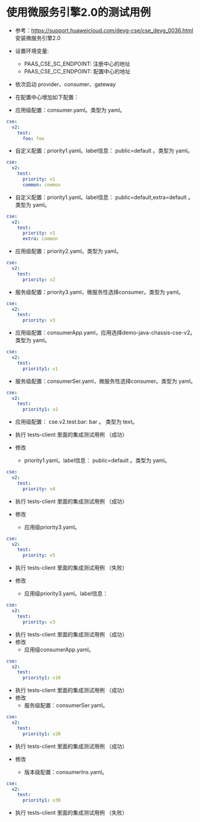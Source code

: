 # 使用微服务引擎2.0的测试用例

* 参考：https://support.huaweicloud.com/devg-cse/cse_devg_0036.html 安装微服务引擎2.0

* 设置环境变量:
  * PAAS_CSE_SC_ENDPOINT: 注册中心的地址
  * PAAS_CSE_CC_ENDPOINT: 配置中心的地址

* 依次启动 provider、consumer、gateway

* 在配置中心增加如下配置：
* 应用级配置：consumer.yaml。类型为 yaml。 

```yaml
cse:
  v2:
    test:
      foo: foo
```

  * 自定义配置：priority1.yaml。label信息： public=default 。类型为 yaml。 
```yaml
cse:
  v2:
    test:
      priority: v1
      common: common
```

  * 自定义配置：priority1.yaml。label信息： public=default,extra=default 。类型为 yaml。 
```yaml
cse:
  v2:
    test:
      priority: v1
      extra: common
```

  * 应用级配置：priority2.yaml。类型为 yaml。 
```yaml
cse:
  v2:
    test:
      priority: v2
```

  * 服务级配置：priority3.yaml，微服务性选择consumer。类型为 yaml。 
```yaml
cse:
  v2:
    test:
      priority: v3
```

* 应用级配置：consumerApp.yaml，应用选择demo-java-chassis-cse-v2。类型为 yaml。
```yaml
cse:
  v2:
    test:
      priority1: v1
```

* 服务级配置：consumerSer.yaml，微服务性选择consumer。类型为 yaml。
```yaml
cse:
  v2:
    test:
      priority1: v2
```

  * 应用级配置： cse.v2.test.bar: bar 。 类型为 text。 
  
* 执行 tests-client 里面的集成测试用例 （成功）

* 修改
  * priority1.yaml。label信息： public=default 。类型为 yaml。 
```yaml
cse:
  v2:
    test:
      priority: v4
```

* 执行 tests-client 里面的集成测试用例 （成功） 

* 修改
  * 应用级priority3.yaml。 
```yaml
cse:
  v2:
    test:
      priority: v5
```

* 执行 tests-client 里面的集成测试用例 （失败） 

* 修改
  * 应用级priority3.yaml。label信息：  
```yaml
cse:
  v2:
    test:
      priority: v3
```

* 执行 tests-client 里面的集成测试用例 （成功） 
* 修改
  * 应用级consumerApp.yaml。
```yaml
cse:
  v2:
    test:
      priority1: v10
```

* 执行 tests-client 里面的集成测试用例 （成功） 
* 修改
  * 服务级配置：consumerSer.yaml。
```yaml
cse:
  v2:
    test:
      priority1: v20
```

* 执行 tests-client 里面的集成测试用例 （成功）

* 修改
  * 版本级配置：consumerIns.yaml。
```yaml
cse:
  v2:
    test:
      priority1: v30
```

* 执行 tests-client 里面的集成测试用例 （失败）
